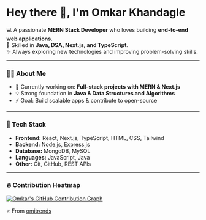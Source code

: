 # Hey there 👋, I'm Omkar Khandagle  

💻 A passionate **MERN Stack Developer** who loves building **end-to-end web applications**.  
🚀 Skilled in **Java, DSA, Next.js, and TypeScript**.  
✨ Always exploring new technologies and improving problem-solving skills.  

---

### 🧑‍💻 About Me
- 🌱 Currently working on: **Full-stack projects with MERN & Next.js**  
- 💡 Strong foundation in **Java & Data Structures and Algorithms**  
- ⚡ Goal: Build scalable apps & contribute to open-source  

---

### 🔧 Tech Stack
- **Frontend:** React, Next.js, TypeScript, HTML, CSS, Tailwind  
- **Backend:** Node.js, Express.js  
- **Database:** MongoDB, MySQL  
- **Languages:** JavaScript, Java  
- **Other:** Git, GitHub, REST APIs  

---

### 🔥 Contribution Heatmap  

[![Omkar's GitHub Contribution Graph](https://github-readme-activity-graph.vercel.app/graph?username=omitrends&bg_color=0d1117&color=79dafa&line=79dafa&point=f4a261&area=true&hide_border=true)](https://github.com/omitrends)

⭐️ From [omitrends](https://github.com/omitrends)